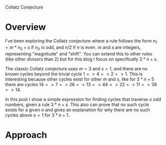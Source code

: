 Collatz Conjecture

# Overview

I've been exploring the Collatz conjecture where a rule follows the form $n_{1}= m * n_{0}+s$ if $n_0$ is odd, and $n/2$ if $n$ is even. $m$ and $s$ are integers, representing "magnitude" and "shift". You can extend this to other rules (like other divisors than 2) but for this blog I focus on specifically $3 * n + s$.

The classic Collatz conjecture uses $m=3$ and $s=1$, and there are no known cycles beyond the trivial cycle $1 => 4 => 2 => 1$. This is interesting because other cycles exist for other $m$ and $s$, like for $3 * n + 5$ there are cycles $14 => 7 => 26 => 13 => 44 => 22 => 11 => 38 => 14$.

In this post I show a simple expression for finding cycles that traverse $o$ odd numbers, given a rule $3 * n + s$. This also can prove that no such cycle exists for a given $o$ and gives an explanation for why there are no such cycles above $o = 1$ for $3 * n + 1$.

# Approach

